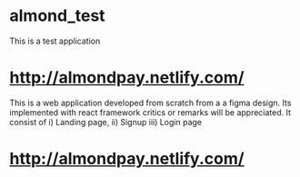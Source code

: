 # almond_test
This is a test application 

# http://almondpay.netlify.com/

This is a web application developed from scratch from a a figma design. 
Its implemented with react framework
critics or remarks will be appreciated.
It consist of 
i)    Landing page, 
ii)   Signup
iii)  Login page

# http://almondpay.netlify.com/
